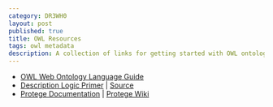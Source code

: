 ```yaml
---
category: DR3WH0
layout: post
published: true
title: OWL Resources
tags: owl metadata
description: A collection of links for getting started with OWL ontology development.
---
```


* [OWL Web Ontology Language Guide](http://www.w3.org/TR/owl-guide/)
* [Description Logic Primer](https://dl.dropboxusercontent.com/u/8239797/1201.4089v3.pdf) | [Source](http://arxiv.org/abs/1201.4089)
* [Protege Documentation](http://protege.stanford.edu/doc/users.html) | [Protege Wiki](http://protegewiki.stanford.edu/wiki/Main_Page)